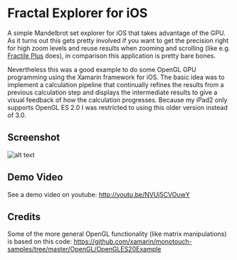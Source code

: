 # Fractal Explorer for iOS

A simple Mandelbrot set explorer for iOS that takes advantage of the GPU. As it turns out this gets pretty involved if you want to get the precision right for high zoom levels and reuse results when zooming and scrolling (like e.g. [Fractile Plus](https://itunes.apple.com/en/app/fractile-plus/id401591464?mt=8) does), in comparison this application is pretty bare bones.

Nevertheless this was a good example to do some OpenGL GPU programming using the Xamarin framework for iOS. The basic idea was to implement a calculation pipeline that continually refines the results from a previous calculation step and displays the intermediate results to give a visual feedback of how the calculation progresses. Because my iPad2 only supports OpenGL ES 2.0 I was restricted to using this older version instead of 3.0.

## Screenshot 

![alt text](https://cloud.githubusercontent.com/assets/7856060/8895084/59fd8c84-33cd-11e5-9296-e6969c7c3550.png "Screenshot")

## Demo Video

See a demo video on youtube: http://youtu.be/NVUj5CVOuwY

## Credits
Some of the more general OpenGL functionality (like matrix manipulations) is based on this code: https://github.com/xamarin/monotouch-samples/tree/master/OpenGL/OpenGLES20Example
